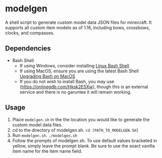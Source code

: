 # modelgen
A shell script to generate custom model data JSON files for minecraft. It supports all custom item models as of 1.16, including bows, crossbows, clocks, and compasses.

## Dependencies
* Bash Shell
  * If using Windows, consider installing [Linux Bash Shell](https://itsfoss.com/install-bash-on-windows/)
  * If using MacOS, ensure you are using the latest Bash Shell [Upgrading Bash on MacOS](https://itnext.io/upgrading-bash-on-macos-7138bd1066ba)
  * If you do not wish to install Bash, you may use (https://onlinegdb.com/Hksk2ESXw), though this is an external service and there is no garuntee it will remain working.

## Usage
1. Place `modelgen.sh` in the the location you would like to generate the custom model data files.
2. cd to the directory of modelgen.sh.
`cd [PATH_TO_MODELGEN.SH]`
3. Run `modelgen.sh`.
`./modelgen.sh`
4. Follow the prompts of modelgen.sh. To use default values bracketed in yellow, simply leave the prompt blank. Be sure to use the exact vanilla item name for the item name field.
